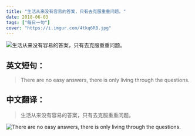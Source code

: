 ```yaml
---
title: "生活从来没有容易的答案，只有去克服重重问题。"
date: 2018-06-03
tags: ["每日一句"]
cover: "https://i.imgur.com/4tkq6RB.jpg"
---
```


![生活从来没有容易的答案，只有去克服重重问题。](https://i.imgur.com/5mPvI4p.jpg)

## 英文短句：
> There are no easy answers, there is only living through the questions.

<!--more-->

## 中文翻译：
> 生活从来没有容易的答案，只有去克服重重问题。

![There are no easy answers, there is only living through the questions.](https://i.imgur.com/Jfwz05B.jpg)

